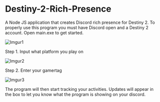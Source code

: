 # Destiny-2-Rich-Presence
A Node JS application that creates Discord rich presence for Destiny 2.
To properly use this program you must have Discord open and a Destiny 2 account. 
Open main.exe to get started.

![Imgur1](https://i.imgur.com/wW4hXfU.png) 

Step 1. Input what platform you play on

![Imgur2](https://i.imgur.com/KRQHZtQ.png)

Step 2. Enter your gamertag

![Imgur3](https://i.imgur.com/UoWQe7k.png)

The program will then start tracking your activities. Updates will appear in the box to let you know what the program is showing on your discord. 
